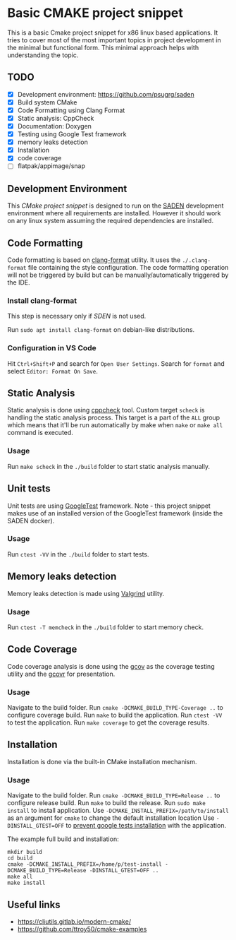# Basic CMAKE project snippet
This is a basic Cmake project snippet for x86 linux based applications. It tries to cover most of the most important topics in project development in the minimal but functional form. This minimal approach helps with understanding the topic.

## TODO 
  - [x] Development environment: https://github.com/psugrg/saden
  - [x] Build system CMake
  - [x] Code Formatting using Clang Format
  - [x] Static analysis: CppCheck
  - [x] Documentation: Doxygen
  - [x] Testing using Google Test framework
  - [x] memory leaks detection
  - [x] Installation
  - [x] code coverage
  - [ ] flatpak/appimage/snap

## Development Environment
This *CMake project snippet* is designed to run on the [SADEN](https://github.com/psugrg/saden) development environment where all requirements are installed. 
However it should work on any linux system assuming the required dependencies are installed. 

## Code Formatting
Code formatting is based on [clang-format](https://clang.llvm.org/docs/ClangFormatStyleOptions.html) utility. 
It uses the `./.clang-format` file containing the style configuration.
The code formatting operation will not be triggered by build but can be manually/automatically triggered by the IDE.

### Install clang-format
This step is necessary only if *SDEN* is not used.

Run `sudo apt install clang-format` on debian-like distributions. 

### Configuration in VS Code
Hit `Ctrl+Shift+P` and search for `Open User Settings`.
Search for `format` and select `Editor: Format On Save`.

## Static Analysis
Static analysis is done using [cppcheck](https://github.com/danmar/cppcheck) tool. 
Custom target `scheck` is handling the static analysis process. This target is a part of the `ALL` group 
which means that it'll be run automatically by make when `make` or `make all` command is executed. 

### Usage
Run `make scheck` in the `./build` folder to start static analysis manually.

## Unit tests
Unit tests are using [GoogleTest](https://github.com/google/googletest) framework.
Note - this project snippet makes use of an installed version of the GoogleTest framework (inside the SADEN docker).

### Usage
Run `ctest -VV` in the `./build` folder to start tests.

## Memory leaks detection
Memory leaks detection is made using [Valgrind](https://valgrind.org/) utility. 

### Usage
Run `ctest -T memcheck` in the `./build` folder to start memory check.

## Code Coverage
Code coverage analysis is done using the [gcov](https://gcc.gnu.org/onlinedocs/gcc/Gcov.html) 
as the coverage testing utility and the [gcovr](https://github.com/gcovr/gcovr) for presentation. 

### Usage
Navigate to the build folder.
Run `cmake -DCMAKE_BUILD_TYPE-Coverage ..` to configure coverage build.
Run `make` to build the application.
Run `ctest -VV` to test the application.
Run `make coverage` to get the coverage results.

## Installation
Installation is done via the built-in CMake installation mechanism.

### Usage
Navigate to the build folder. 
Run `cmake -DCMAKE_BUILD_TYPE=Release ..` to configure release build.
Run `make` to build the release. 
Run `sudo make install` to install application. 
Use `-DCMAKE_INSTALL_PREFIX=/path/to/install` as an argument for `cmake` to change the default installation location
Use `-DINSTALL_GTEST=OFF` to [prevent google tests installation](https://github.com/google/googletest/issues/2829) with the application.

The example full build and installation:
```
mkdir build
cd build
cmake -DCMAKE_INSTALL_PREFIX=/home/p/test-install -DCMAKE_BUILD_TYPE=Release -DINSTALL_GTEST=OFF ..
make all
make install
```

## Useful links
  - https://cliutils.gitlab.io/modern-cmake/
  - https://github.com/ttroy50/cmake-examples